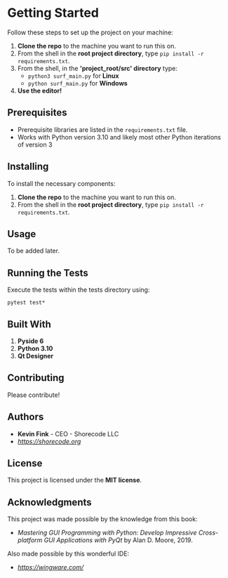 # Getting Started

Follow these steps to set up the project on your machine:

1. **Clone the repo** to the machine you want to run this on.
2. From the shell in the **root project directory**, type `pip install -r requirements.txt`.
3. From the shell, in the **'project_root/src' directory** type:
   - `python3 surf_main.py` for **Linux**
   - `python surf_main.py` for **Windows**
4. **Use the editor!**

## Prerequisites

- Prerequisite libraries are listed in the `requirements.txt` file.
- Works with Python version 3.10 and likely most other Python iterations of version 3

## Installing

To install the necessary components:

1. **Clone the repo** to the machine you want to run this on.
2. From the shell in the **root project directory**, type `pip install -r requirements.txt`.

## Usage

To be added later.

## Running the Tests

Execute the tests within the tests directory using:

```
pytest test*
```

## Built With

1. **Pyside 6**
2. **Python 3.10**
3. **Qt Designer**

## Contributing

Please contribute!

## Authors

- **Kevin Fink** - CEO - Shorecode LLC
- *https://shorecode.org*

## License

This project is licensed under the **MIT license**.

## Acknowledgments

This project was made possible by the knowledge from this book:

- *Mastering GUI Programming with Python: Develop Impressive Cross-platform GUI Applications with PyQt* by Alan D. Moore, 2019.

Also made possible by this wonderful IDE:
- *https://wingware.com/*
